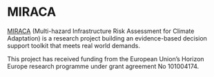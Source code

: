 # MIRACA

[MIRACA](https://miraca-project.eu) (Multi-hazard Infrastructure Risk Assessment 
for Climate Adaptation) is a research project building an evidence-based decision 
support toolkit that meets real world demands.

This project has received funding from the European Union’s Horizon Europe research
programme under grant agreement No 101004174.
